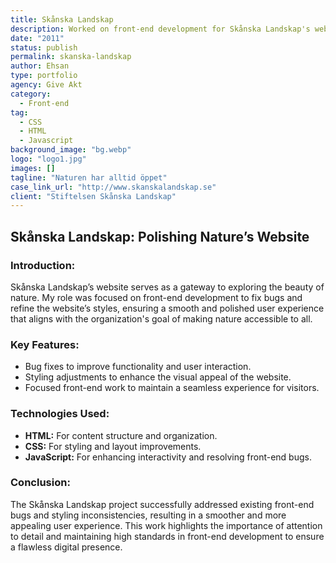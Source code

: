 ```yaml
---
title: Skånska Landskap
description: Worked on front-end development for Skånska Landskap's website, focusing on fixing bugs and improving styles for a polished user experience.
date: "2011"
status: publish
permalink: skanska-landskap
author: Ehsan
type: portfolio
agency: Give Akt
category:
  - Front-end
tag:
  - CSS
  - HTML
  - Javascript
background_image: "bg.webp"
logo: "logo1.jpg"
images: []
tagline: "Naturen har alltid öppet"
case_link_url: "http://www.skanskalandskap.se"
client: "Stiftelsen Skånska Landskap"
---
```


<h2>Skånska Landskap: Polishing Nature’s Website</h2>

<h3>Introduction:</h3>
<p>
  Skånska Landskap’s website serves as a gateway to exploring the beauty of nature. My role was focused on front-end development to fix bugs and refine the website’s styles, ensuring a smooth and polished user experience that aligns with the organization's goal of making nature accessible to all.
</p>

<h3>Key Features:</h3>
<ul>
  <li>Bug fixes to improve functionality and user interaction.</li>
  <li>Styling adjustments to enhance the visual appeal of the website.</li>
  <li>Focused front-end work to maintain a seamless experience for visitors.</li>
</ul>

<h3>Technologies Used:</h3>
<ul>
  <li><b>HTML:</b> For content structure and organization.</li>
  <li><b>CSS:</b> For styling and layout improvements.</li>
  <li><b>JavaScript:</b> For enhancing interactivity and resolving front-end bugs.</li>
</ul>

<h3>Conclusion:</h3>
<p>
  The Skånska Landskap project successfully addressed existing front-end bugs and styling inconsistencies, resulting in a smoother and more appealing user experience. This work highlights the importance of attention to detail and maintaining high standards in front-end development to ensure a flawless digital presence.
</p>
